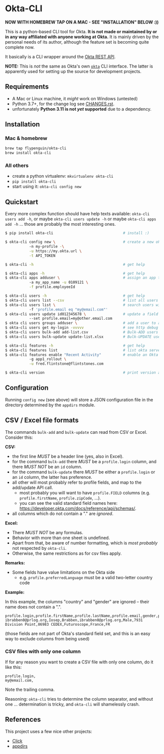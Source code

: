 # Okta-CLI

**NOW WITH HOMEBREW TAP ON A MAC - SEE "INSTALLATION" BELOW :))**

This is a python-based CLI tool for Okta.
**It is not made or maintained by or in any way affiliated with anyone working at Okta.**
It is mainly driven by the personal needs of its author, although the feature set is becoming quite complete now.

It basically is a CLI wrapper around the [Okta REST API](https://developer.okta.com/docs/reference/).

**NOTE:** This is _not_ the same as Okta's own [`okta`](https://cli.okta.com/) CLI interface.
The latter is apparently used for setting up the source for development projects.

## Requirements

- A Mac or Linux machine, it _might_ work on Windows (untested)
- Python 3.7+, for the change log see [CHANGES.rst](CHANGES.rst).
- unfortunately **Python 3.11 is not _yet_ supported** due to a dependency.

## Installation

### Mac & homebrew

```bash
brew tap flypenguin/okta-cli
brew install okta-cli
```

### All others

- create a python virtualenv: `mkvirtualenv okta-cli`
- `pip install okta-cli`
- start using it: `okta-cli config new`

## Quickstart

Every more complex function should have help texts available: `okta-cli users add -h`, or
maybe `okta-cli users update -h` or maybe `okta-cli apps add -h` ... those are probably the
most interesting ones.

```bash
$ pip install okta-cli                                # install :)

$ okta-cli config new \                               # create a new okta profile
           -n my-profile -\
           -u https://my.okta.url \
           -t API_TOKEN

$ okta-cli -h                                         # get help

$ okta-cli apps -h                                    # get help
$ okta-cli apps adduser \                             # assign an app to a user
           -a my_app_name -u 0109121 \
           -f profile.employeeId

$ okta-cli users -h                                   # get help
$ okta-cli users list --csv                           # list all users as csv
$ okta-cli users list \                               # search users with a query
           -f 'profile.email eq "my@email.com"'
$ okta-cli users update id012345678 \                 # update a field of a user record
           --set profile.email=my@other.email.com
$ okta cli users groups adduser \                     # add a user to a group
$ okta-cli users get my-login -vvvvv                  # see http debug output
$ okta-cli users bulk-add add-list.csv                # Bulk-ADD users
$ okta-cli users bulk-update update-list.xlsx         # Bulk-UPDATE users

$ okta-cli features -h                                # get help
$ okta-cli features list                              # list okta server-side features
$ okta-cli features enable "Recent Activity"          # enable an Okta feature
           -g app1_rollout \
           -u fred.flintstone@flintstones.com

$ okta-cli version                                    # print version and exit
```

## Configuration

Running `config new` (see above) will store a JSON configuration file in the directory determined by the `appdirs` module.

## CSV / Excel file formats

The commands `bulk-add` and `bulk-update` can read from CSV or Excel. Consider this:

**CSV:**

* the first line _MUST_ be a header line (yes, also in Excel).
* for the command `bulk-add` there _MUST_ be a `profile.login` column, and there _MUST NOT_ be an `id` column.
* for the command `bulk-update` there _MUST_ be either a `profile.login` or an `id` column, the latter has preference.
* all other will most probably refer to profile fields, and map to the add/update API call.
  * most probably you will want to have `profile.FIELD` columns (e.g. `profile.firstName`, `profile.zipCode`, ...).
  * you can see the valid standard field names here: https://developer.okta.com/docs/reference/api/schemas/.
* all columns which do not contain a "." are _ignored_.

**Excel:**

* There _MUST NOT_ be any formulas.
* Behavior with more than one sheet is undefined.
* Apart from that, be aware of number formatting, which is _most probably_ not respected by `okta-cli`.
* Otherwise, the same restrictions as for csv files apply.

**Remarks:**

* Some fields have value limitations on the Okta side
  * e.g. `profile.preferredLanguage` must be a valid two-letter country code

**Example:**

In this example, the columns "country" and "gender" are ignored – their name does not contain a ".".

```csv
profile.login,profile.firstName,profile.lastName,profile.email,gender,profile.streetAddress,profile.zipCode,profile.city,country,profile.countryCode
ibrabben0@prlog.org,Iosep,Brabben,ibrabben0@prlog.org,Male,7931 Division Point,86983 CEDEX,Futuroscope,France,FR
```

(those fields are not part of Okta's standard field set, and this is an easy way to exclude columns from being used)

### CSV files with only one column

If for any reason you want to create a CSV file with only one column, do it like this:

```csv
profile.login,
my@email.com,
```

Note the trailing comma.

Reasoning: `okta-cli` tries to determine the column separator, and without one ... determination is tricky, and `okta-cli` will shamelessly crash.

## References

This project uses a few nice other projects:

- [Click](https://click.palletsprojects.com)
- [appdirs](https://pypi.org/project/appdirs/)
